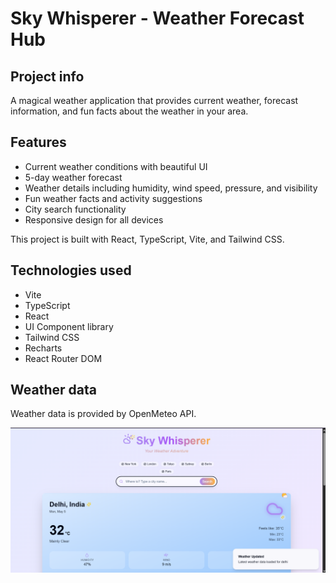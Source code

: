 
# Sky Whisperer - Weather Forecast Hub

## Project info

A magical weather application that provides current weather, forecast information, and fun facts about the weather in your area.

## Features

- Current weather conditions with beautiful UI
- 5-day weather forecast
- Weather details including humidity, wind speed, pressure, and visibility
- Fun weather facts and activity suggestions
- City search functionality
- Responsive design for all devices

This project is built with React, TypeScript, Vite, and Tailwind CSS.

## Technologies used

- Vite
- TypeScript
- React
- UI Component library
- Tailwind CSS
- Recharts
- React Router DOM

## Weather data

Weather data is provided by OpenMeteo API.


![image](frontend.png)

